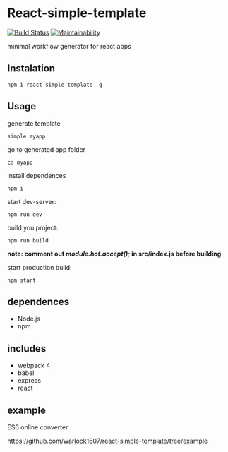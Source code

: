 # React-simple-template

[![Build Status](https://travis-ci.org/warlock1607/react-simple-template.svg?branch=master)](https://travis-ci.org/warlock1607/react-simple-template)
[![Maintainability](https://api.codeclimate.com/v1/badges/258d312f2db23b759176/maintainability)](https://codeclimate.com/github/warlock1607/react-simple-template/maintainability)

minimal workflow generator for react apps

## Instalation

    npm i react-simple-template -g

## Usage

generate template

    simple myapp
    
go to generated app folder

    cd myapp
install dependences

    npm i

start dev-server:

    npm run dev
build you project:

    npm run build
    
**note: comment out _module.hot.accept();_ in src/index.js before building**

start production build:

    npm start
    
## dependences

 - Node.js
 - npm

## includes

 - webpack 4
 - babel
 - express
 - react 

## example

ES6 online converter

https://github.com/warlock1607/react-simple-template/tree/example